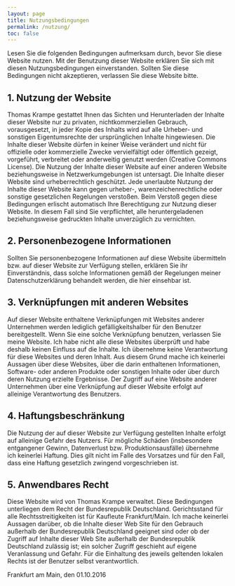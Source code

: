 ```yaml
---
layout: page
title: Nutzungsbedingungen
permalink: /nutzung/
toc: false
---
```


Lesen Sie die folgenden Bedingungen aufmerksam durch, bevor Sie diese Website nutzen. Mit der Benutzung dieser Website erklären Sie sich mit diesen Nutzungsbedingungen einverstanden. Sollten Sie diese Bedingungen nicht akzeptieren, verlassen Sie diese Website bitte.

## 1. Nutzung der Website

Thomas Krampe gestattet Ihnen das Sichten und Herunterladen der Inhalte dieser Website nur zu privaten, nichtkommerziellen Gebrauch, vorausgesetzt, in jeder Kopie des Inhalts wird auf alle Urheber- und sonstigen Eigentumsrechte der ursprünglichen Inhalte hingewiesen. Die Inhalte dieser Website dürfen in keiner Weise verändert und nicht für offizielle oder kommerzielle Zwecke vervielfältigt oder öffentlich gezeigt, vorgeführt, verbreitet oder anderweitig genutzt werden (Creative Commons License). Die Nutzung der Inhalte dieser Website auf einer anderen Website beziehungsweise in Netzwerkumgebungen ist untersagt. Die Inhalte dieser Website sind urheberrechtlich geschützt. Jede unerlaubte Nutzung der Inhalte dieser Website kann gegen urheber-, warenzeichenrechtliche oder sonstige gesetzlichen Regelungen verstoßen. Beim Verstoß gegen diese Bedingungen erlischt automatisch Ihre Berechtigung zur Nutzung dieser Website. In diesem Fall sind Sie verpflichtet, alle heruntergeladenen beziehungsweise gedruckten Inhalte unverzüglich zu vernichten.

## 2. Personenbezogene Informationen

Sollten Sie personenbezogene Informationen auf diese Website übermitteln bzw. auf dieser Website zur Verfügung stellen, erklären Sie ihr Einverständnis, dass solche Informationen gemäß der Regelungen meiner Datenschutzerklärung behandelt werden, die hier einsehbar ist.

## 3. Verknüpfungen mit anderen Websites

Auf dieser Website enthaltene Verknüpfungen mit Websites anderer Unternehmen werden lediglich gefälligkeitshalber für den Benutzer bereitgestellt. Wenn Sie eine solche Verknüpfung benutzen, verlassen Sie meine Website. Ich habe nicht alle diese Websites überprüft und habe deshalb keinen Einfluss auf die Inhalte. Ich übernehme keine Verantwortung für diese Websites und deren Inhalt. Aus diesem Grund mache ich keinerlei Aussagen über diese Websites, über die darin enthaltenen Informationen, Software- oder anderen Produkte oder sonstigen Inhalte oder über durch deren Nutzung erzielte Ergebnisse. Der Zugriff auf eine Website anderer Unternehmen über eine Verknüpfung auf dieser Website erfolgt auf alleinige Verantwortung des Benutzers.

## 4. Haftungsbeschränkung

Die Nutzung der auf dieser Website zur Verfügung gestellten Inhalte erfolgt auf alleinige Gefahr des Nutzers. Für mögliche Schäden (insbesondere entgangener Gewinn, Datenverlust bzw. Produktionsausfälle) übernehme ich keinerlei Haftung. Dies gilt nicht im Falle des Vorsatzes und für den Fall, dass eine Haftung gesetzlich zwingend vorgeschrieben ist.

## 5. Anwendbares Recht

Diese Website wird von Thomas Krampe verwaltet. Diese Bedingungen unterliegen dem Recht der Bundesrepublik Deutschland. Gerichtsstand für alle Rechtsstreitigkeiten ist für Kaufleute Frankfurt/Main. Ich mache keinerlei Aussagen darüber, ob die Inhalte dieser Web Site für den Gebrauch außerhalb der Bundesrepublik Deutschland geeignet sind oder ob der Zugriff auf Inhalte dieser Web Site außerhalb der Bundesrepublik Deutschland zulässig ist; ein solcher Zugriff geschieht auf eigene Veranlassung und Gefahr. Für die Einhaltung des jeweils geltenden lokalen Rechts ist der Benutzer selbst verantwortlich.

Frankfurt am Main, den 01.10.2016
